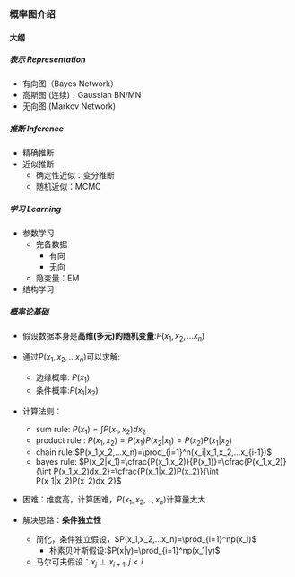 ### 概率图介绍

#### 大纲

##### 表示 Representation

- 有向图（Bayes Network）
- 高斯图 (连续)：Gaussian BN/MN
- 无向图 (Markov Network)

##### 推断 Inference

- 精确推断
- 近似推断
  - 确定性近似：变分推断
  - 随机近似：MCMC

##### 学习 Learning

- 参数学习
  - 完备数据
    - 有向
    - 无向
  - 隐变量：EM
- 结构学习

##### 概率论基础

- 假设数据本身是**高维(多元)的随机变量**:$P(x_1,x_2,...x_n)$
- 通过$P(x_1,x_2,...x_n)$可以求解:
  - 边缘概率: $P(x_1)$
  - 条件概率:$P(x_1|x_2)$

- 计算法则：
  - sum rule: $P(x_1) = \int P(x_1,x_2) dx_2$
  - product rule : $P(x_1,x_2)=P(x_1)P(x_2|x_1)=P(x_2)P(x_1|x_2)$ 
  - chain rule:$P(x_1,x_2,...x_n)=\prod_{i=1}^n(x_i|x_1,x_2,...x_{i-1})$
  - bayes rule: $P(x_2|x_1)=\cfrac{P(x_1,x_2)}{P(x_1)}=\cfrac{P(x_1,x_2)}{\int P(x_1,x_2)dx_2}=\cfrac{P(x_1|x_2)P(x_2)}{\int P(x_1|x_2)P(x_2)dx_2}$

- 困难：维度高，计算困难，$P(x_1,x_2,..,x_n)$计算量太大
- 解决思路：**条件独立性**
  - 简化，条件独立假设，$P(x_1,x_2,...x_n)=\prod_{i=1}^np(x_1)$
    - 朴素贝叶斯假设:$P(x|y)=\prod_{i=1}^np(x_1|y)$
  - 马尔可夫假设：$x_j \perp x_{i+1} , j < i$

